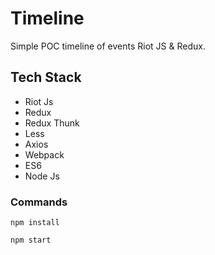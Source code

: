# Timeline
Simple POC timeline of events Riot JS &amp; Redux.

## Tech Stack
* Riot Js
* Redux
* Redux Thunk
* Less
* Axios
* Webpack
* ES6
* Node Js

### Commands
`npm install`

`npm start`
